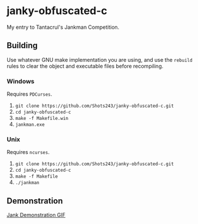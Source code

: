 # janky-obfuscated-c
My entry to Tantacrul's Jankman Competition.

## Building

Use whatever GNU make implementation you are using, and use the `rebuild` rules to clear the object and executable files before recompiling.

### Windows

Requires `PDCurses`.

1. `git clone https://github.com/Shots243/janky-obfuscated-c.git`
2. `cd janky-obfuscated-c`
3. `make -f Makefile.win`
4. `jankman.exe`

### Unix

Requires `ncurses`.

1. `git clone https://github.com/Shots243/janky-obfuscated-c.git`
2. `cd janky-obfuscated-c`
3. `make -f Makefile`
4. `./jankman`

## Demonstration

[Jank Demonstration GIF](https://github.com/Shots243/janky-obfuscated-c/raw/master/janky-demo.gif)
